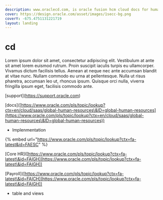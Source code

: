 ```yaml
---
description: www.oraclecd.com, is oracle fusion hcm cloud docs for human beings.
cover: https://design.oracle.com/asset/images/1secc-bg.png
coverY: -675.4751131221719
layout: landing
---
```


# cd

Lorem ipsum dolor sit amet, consectetur adipiscing elit. Vestibulum at ante sit amet lorem euismod rutrum. Proin suscipit iaculis turpis eu ullamcorper. Vivamus dictum facilisis tellus. Aenean at neque nec ante accumsan blandit at vitae nunc. Nullam commodo eu urna at pellentesque. Nulla ut risus pharetra, accumsan leo ut, rhoncus ipsum. Quisque orci nulla, viverra fringilla ipsum eget, facilisis commodo ante.

\[support]\(https://support.oracle.com)

\[docs]\([https://www.oracle.com/pls/topic/lookup?ctx=en/cloud/saas/global-human-resources\&ID=global-human-resources](https://www.oracle.com/pls/topic/lookup?ctx=en/cloud/saas/global-human-resources\&ID=global-human-resources))

* Implenmentation

{% embed url="https://www.oracle.com/pls/topic/lookup?ctx=fa-latest&id=FAESC" %}

\[Core HR]\([https://www.oracle.com/pls/topic/lookup?ctx=fa-latest\&id=FAIGH](https://www.oracle.com/pls/topic/lookup?ctx=fa-latest\&id=FAIGH))

\[Payroll]\([https://www.oracle.com/pls/topic/lookup?ctx=fa-latest\&id=FAICH](https://www.oracle.com/pls/topic/lookup?ctx=fa-latest\&id=FAIGH))

* table and views
